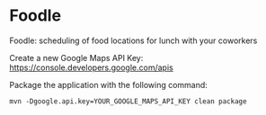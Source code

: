 # Foodle

Foodle: scheduling of food locations for lunch with your coworkers


Create a new Google Maps API Key: https://console.developers.google.com/apis

Package the application with the following command:

    mvn -Dgoogle.api.key=YOUR_GOOGLE_MAPS_API_KEY clean package
